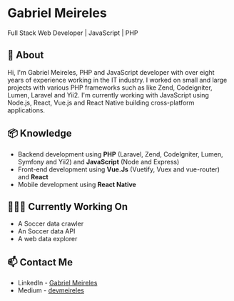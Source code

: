 # Gabriel Meireles
Full Stack Web Developer | JavaScript | PHP

## 🧐 About
Hi, I'm Gabriel Meireles, PHP and JavaScript developer with over eight years of experience working in the IT industry.
I worked on small and large projects with various PHP frameworks such as like Zend, Codeigniter, Lumen, Laravel and Yii2.
I'm currently working with JavaScript using Node.js, React, Vue.js and React Native building cross-platform applications.


## 📦 Knowledge
- Backend development using **PHP** (Laravel, Zend, CodeIgniter, Lumen, Symfony and Yii2) and **JavaScript** (Node and Express)
- Front-end development using **Vue.Js** (Vuetify, Vuex and vue-router) and **React**
- Mobile development using **React Native**

## 👨🏽‍💻 Currently Working On
- A Soccer data crawler
- An Soccer data API
- A web data explorer


## 📫 Contact Me
- LinkedIn - [Gabriel Meireles](https://in.linkedin.com/in/gmeireles)
- Medium - [devmeireles](https://medium.com/dev-meireles)
